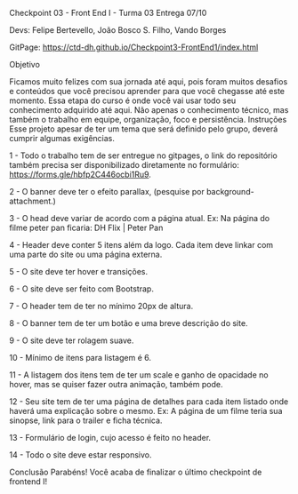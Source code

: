 Checkpoint 03 - Front End I - Turma 03 
Entrega 07/10

Devs:
Felipe Bertevello,
João Bosco S. Filho,
Vando Borges

GitPage: https://ctd-dh.github.io/Checkpoint3-FrontEnd1/index.html

Objetivo

Ficamos muito felizes com sua jornada até aqui, pois foram muitos desafios e conteúdos que você precisou aprender para que você chegasse até este momento.
Essa etapa do curso é onde você vai usar todo seu conhecimento adquirido até aqui. Não apenas o conhecimento técnico, mas também o trabalho em equipe, organização, foco e persistência.
Instruções
Esse projeto apesar de ter um tema que será definido pelo grupo, deverá cumprir algumas exigências.

1 - Todo o trabalho tem de ser entregue no gitpages, o link do repositório também precisa ser disponibilizado diretamente no formulário: https://forms.gle/hbfp2C446ocbi1Ru9.

2 - O banner deve ter o efeito parallax, (pesquise por background-attachment.)

3 - O head deve variar de acordo com a página atual. Ex: Na página do filme peter pan ficaria: DH Flix | Peter Pan

4 - Header deve conter 5 itens além da logo. Cada item deve linkar com uma parte do site ou uma página externa.

5 - O site deve ter hover e transições.

6 - O site deve ser feito com Bootstrap.

7 - O header tem de ter no mínimo 20px de altura.

8 - O banner tem de ter um botão e uma breve descrição do site.

9 - O site deve ter rolagem suave.

10 - Mínimo de itens para listagem é 6.

11 - A listagem dos itens tem de ter um scale e ganho de opacidade no hover, mas se quiser fazer outra animação, também pode.

12 - Seu site tem de ter uma página de detalhes para cada item listado onde haverá uma explicação sobre o mesmo. Ex: A página de um filme teria sua sinopse, link para o trailer e ficha técnica.

13 - Formulário de login, cujo acesso é feito no header.

14 - Todo o site deve estar responsivo.

Conclusão
Parabéns! Você acaba de finalizar o último checkpoint de frontend I!

